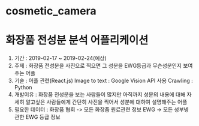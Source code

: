 # cosmetic_camera
# 화장품 전성분 분석 어플리케이션
1. 기간 : 2019-02-17 ~ 2019-02-24(예상)
2. 주제 : 화장품 전성분을 사진으로 찍으면 그 성분을 EWG등급과 무슨성분인지 보여주는 어플
3. 기술 : 어플 관련(React.js)
          Image to text : Google Vision API 사용
          Crawling : Python
4. 개발이유 : 화장품 전성분을 보는 사람들이 많지만 아직까지 성분의 내용에 대해 자세히 알고싶은 사람들에게 간단히 사진을 찍어서 성분에 대하여 설명해주는 어플
5. 필요한 데이터 : 화장품 협회 -> 모든 화장품 원료관련 정보
                  EWG -> 모든 성부넹 관한 EWG 등급 정보
